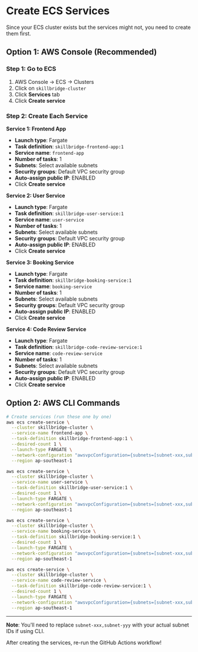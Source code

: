 # Create ECS Services

Since your ECS cluster exists but the services might not, you need to create them first.

## Option 1: AWS Console (Recommended)

### Step 1: Go to ECS
1. AWS Console → ECS → Clusters
2. Click on `skillbridge-cluster`
3. Click **Services** tab
4. Click **Create service**

### Step 2: Create Each Service

**Service 1: Frontend App**
- **Launch type**: Fargate
- **Task definition**: `skillbridge-frontend-app:1`
- **Service name**: `frontend-app`
- **Number of tasks**: 1
- **Subnets**: Select available subnets
- **Security groups**: Default VPC security group
- **Auto-assign public IP**: ENABLED
- Click **Create service**

**Service 2: User Service**
- **Launch type**: Fargate  
- **Task definition**: `skillbridge-user-service:1`
- **Service name**: `user-service`
- **Number of tasks**: 1
- **Subnets**: Select available subnets
- **Security groups**: Default VPC security group
- **Auto-assign public IP**: ENABLED
- Click **Create service**

**Service 3: Booking Service**
- **Launch type**: Fargate
- **Task definition**: `skillbridge-booking-service:1` 
- **Service name**: `booking-service`
- **Number of tasks**: 1
- **Subnets**: Select available subnets
- **Security groups**: Default VPC security group
- **Auto-assign public IP**: ENABLED
- Click **Create service**

**Service 4: Code Review Service**
- **Launch type**: Fargate
- **Task definition**: `skillbridge-code-review-service:1`
- **Service name**: `code-review-service`
- **Number of tasks**: 1
- **Subnets**: Select available subnets
- **Security groups**: Default VPC security group
- **Auto-assign public IP**: ENABLED
- Click **Create service**

## Option 2: AWS CLI Commands

```bash
# Create services (run these one by one)
aws ecs create-service \
  --cluster skillbridge-cluster \
  --service-name frontend-app \
  --task-definition skillbridge-frontend-app:1 \
  --desired-count 1 \
  --launch-type FARGATE \
  --network-configuration "awsvpcConfiguration={subnets=[subnet-xxx,subnet-yyy],assignPublicIp=ENABLED}" \
  --region ap-southeast-1

aws ecs create-service \
  --cluster skillbridge-cluster \
  --service-name user-service \
  --task-definition skillbridge-user-service:1 \
  --desired-count 1 \
  --launch-type FARGATE \
  --network-configuration "awsvpcConfiguration={subnets=[subnet-xxx,subnet-yyy],assignPublicIp=ENABLED}" \
  --region ap-southeast-1

aws ecs create-service \
  --cluster skillbridge-cluster \
  --service-name booking-service \
  --task-definition skillbridge-booking-service:1 \
  --desired-count 1 \
  --launch-type FARGATE \
  --network-configuration "awsvpcConfiguration={subnets=[subnet-xxx,subnet-yyy],assignPublicIp=ENABLED}" \
  --region ap-southeast-1

aws ecs create-service \
  --cluster skillbridge-cluster \
  --service-name code-review-service \
  --task-definition skillbridge-code-review-service:1 \
  --desired-count 1 \
  --launch-type FARGATE \
  --network-configuration "awsvpcConfiguration={subnets=[subnet-xxx,subnet-yyy],assignPublicIp=ENABLED}" \
  --region ap-southeast-1
```

---

**Note**: You'll need to replace `subnet-xxx,subnet-yyy` with your actual subnet IDs if using CLI.

After creating the services, re-run the GitHub Actions workflow!